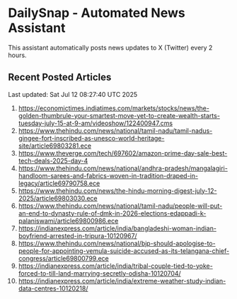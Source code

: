 # DailySnap - Automated News Assistant

This assistant automatically posts news updates to X (Twitter) every 2 hours.

## Recent Posted Articles

Last updated: Sat Jul 12 08:27:40 UTC 2025

1. https://economictimes.indiatimes.com/markets/stocks/news/the-golden-thumbrule-your-smartest-move-yet-to-create-wealth-starts-tuesday-july-15-at-9-am/videoshow/122400947.cms
2. https://www.thehindu.com/news/national/tamil-nadu/tamil-nadus-gingee-fort-inscribed-as-unesco-world-heritage-site/article69803281.ece
3. https://www.theverge.com/tech/697602/amazon-prime-day-sale-best-tech-deals-2025-day-4
4. https://www.thehindu.com/news/national/andhra-pradesh/mangalagiri-handloom-sarees-and-fabrics-woven-in-tradition-draped-in-legacy/article69790758.ece
5. https://www.thehindu.com/news/the-hindu-morning-digest-july-12-2025/article69803030.ece
6. https://www.thehindu.com/news/national/tamil-nadu/people-will-put-an-end-to-dynasty-rule-of-dmk-in-2026-elections-edappadi-k-palaniswami/article69800986.ece
7. https://indianexpress.com/article/india/bangladeshi-woman-indian-boyfriend-arrested-in-tripura-10120967/
8. https://www.thehindu.com/news/national/bjp-should-apologise-to-people-for-appointing-vemula-suicide-accused-as-its-telangana-chief-congress/article69800799.ece
9. https://indianexpress.com/article/india/tribal-couple-tied-to-yoke-forced-to-till-land-marrying-secretly-odisha-10120704/
10. https://indianexpress.com/article/india/extreme-weather-study-indian-data-centres-10120218/

